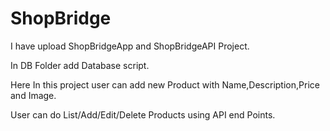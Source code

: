 # ShopBridge

I have upload ShopBridgeApp and ShopBridgeAPI Project.

In DB Folder add Database script.

Here In this project user can add new Product with Name,Description,Price and Image.

User can do List/Add/Edit/Delete Products using API end Points.

